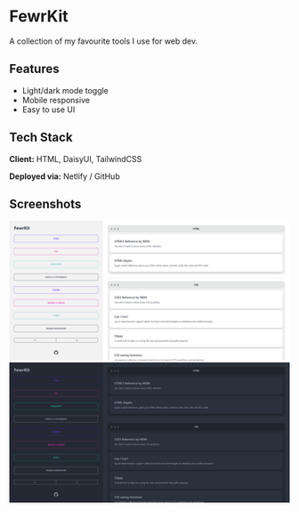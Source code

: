 
# FewrKit

A collection of my favourite tools I use for web dev.


## Features

- Light/dark mode toggle
- Mobile responsive
- Easy to use UI


## Tech Stack

**Client:** HTML, DaisyUI, TailwindCSS

**Deployed via:** Netlify / GitHub


## Screenshots

![App Screenshot](https://github.com/beanziii/FewrKit/blob/main/img/light-mode-screenshot.png?raw=true)
![App Screenshot](https://github.com/beanziii/FewrKit/blob/main/img/dark-mode-screenshot.png?raw=true)

